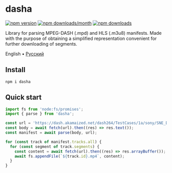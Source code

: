 # dasha

[![npm version](https://img.shields.io/npm/v/dasha?style=flat&color=white)](https://www.npmjs.com/package/dasha)
[![npm downloads/month](https://img.shields.io/npm/dm/dasha?style=flat&color=white)](https://www.npmjs.com/package/dasha)
[![npm downloads](https://img.shields.io/npm/dt/dasha?style=flat&color=white)](https://www.npmjs.com/package/dasha)

Library for parsing MPEG-DASH (.mpd) and HLS (.m3u8) manifests. Made with the purpose of obtaining a simplified representation convenient for further downloading of segments.

<div align="left">
  <span>English</span> •
  <a href="https://github.com/vitalygashkov/dasha/tree/main/README.ru.md">Pусский</a>
</div>

## Install

```shell
npm i dasha
```

## Quick start

```js
import fs from 'node:fs/promises';
import { parse } from 'dasha';

const url = 'https://dash.akamaized.net/dash264/TestCases/1a/sony/SNE_DASH_SD_CASE1A_REVISED.mpd';
const body = await fetch(url).then((res) => res.text());
const manifest = await parse(body, url);

for (const track of manifest.tracks.all) {
  for (const segment of track.segments) {
    const content = await fetch(url).then((res) => res.arrayBuffer());
    await fs.appendFile(`${track.id}.mp4`, content);
  }
}
```
